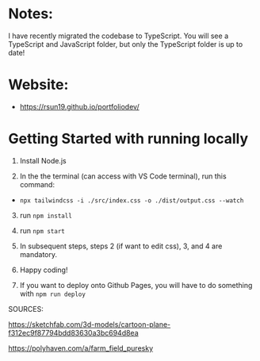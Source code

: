 # Notes:

I have recently migrated the codebase to TypeScript. You will see a TypeScript and JavaScript folder, but only the TypeScript folder is up to date!

# Website:

- https://rsun19.github.io/portfoliodev/

# Getting Started with running locally

1. Install Node.js

2. In the the terminal (can access with VS Code terminal), run this command:

- `npx tailwindcss -i ./src/index.css -o ./dist/output.css --watch`

3. run `npm install`

4. run `npm start`

5. In subsequent steps, steps 2 (if want to edit css), 3, and 4 are mandatory.

6. Happy coding!

7. If you want to deploy onto Github Pages, you will have to do something with `npm run deploy`

SOURCES:

https://sketchfab.com/3d-models/cartoon-plane-f312ec9f87794bdd83630a3bc694d8ea

https://polyhaven.com/a/farm_field_puresky